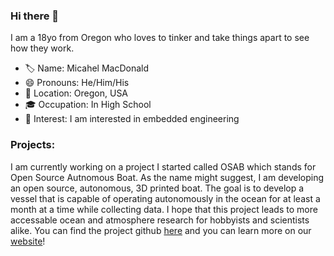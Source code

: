 

### Hi there 👋
I am a 18yo from Oregon who loves to tinker and take things apart to see how they work. <!-- I am intrested in embedded engineering and I want -->
- 🏷️ Name: Micahel MacDonald
- 😄 Pronouns: He/Him/His
- 📍 Location: Oregon, USA
- 🎓 Occupation: In High School
- 💙 Interest: I am interested in embedded engineering


### Projects:
I am currently working on a project I started called OSAB which stands for Open Source Autnomous Boat. As the name might suggest, I am developing an open source, autonomous, 3D printed boat. The goal is to develop a vessel that is capable of operating autonomously in the ocean for at least a month at a time while collecting data. I hope that this project leads to more accessable ocean and atmosphere research for hobbyists and scientists alike. You can find the project github [here](https://github.com/Open-Source-Autonomous-Boat/) and you can learn more on our [website](https://osab.xyz/)!



<!--
**Michael2MacDonald/Michael2MacDonald** is a ✨ _special_ ✨ repository because its `README.md` (this file) appears on your GitHub profile.

Here are some ideas to get you started:

- 🔭 I’m currently working on ...
- 🌱 I’m currently learning ...
- 👯 I’m looking to collaborate on ...
- 🤔 I’m looking for help with ...
- 💬 Ask me about ...
- 📫 How to reach me: ...

- ⚡ Fun fact: ...
-->
